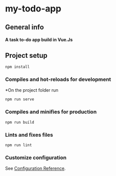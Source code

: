 # my-todo-app

## General info

#### A task to-do app build in Vue.Js

## Project setup

```
npm install
```

### Compiles and hot-reloads for development

\*On the project folder run

```
npm run serve
```

### Compiles and minifies for production

```
npm run build
```

### Lints and fixes files

```
npm run lint
```

### Customize configuration

See [Configuration Reference](https://cli.vuejs.org/config/).
